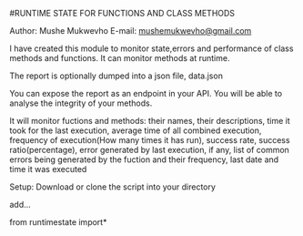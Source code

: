 #RUNTIME STATE FOR FUNCTIONS AND CLASS METHODS

Author: Mushe Mukwevho
E-mail: mushemukwevho@gmail.com

I have created this module to monitor state,errors and performance of class methods and functions.
It can monitor methods at runtime. 

The report is optionally dumped into a json file, data.json

You can expose the report as an endpoint in your API. You will be able to analyse the integrity of your methods.

It will monitor fuctions and methods: 
their names, 
their descriptions, 
time it took for the last execution, 
average time of all combined execution, 
frequency of execution(How many times it has run), 
success rate, 
success ratio(percentage),
error generated by last execution, if any,
list of common errors being generated by the fuction and their frequency,
last date and time it was executed

Setup:
 Download or clone the script into your directory

 add... 
 
 from runtimestate import*
